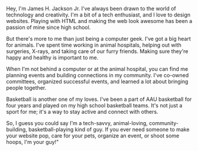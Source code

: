 Hey, I'm James H. Jackson Jr. I've always been drawn to the world of technology and creativity. I'm a bit of a tech enthusiast, and I love to design websites. Playing with HTML and making the web look awesome has been a passion of mine since high school.

But there's more to me than just being a computer geek. I've got a big heart for animals. I've spent time working in animal hospitals, helping out with surgeries, X-rays, and taking care of our furry friends. Making sure they're happy and healthy is important to me.

When I'm not behind a computer or at the animal hospital, you can find me planning events and building connections in my community. I've co-owned committees, organized successful events, and learned a lot about bringing people together.

Basketball is another one of my loves. I've been a part of AAU basketball for four years and played on my high school basketball teams. It's not just a sport for me; it's a way to stay active and connect with others.

So, I guess you could say I'm a tech-savvy, animal-loving, community-building, basketball-playing kind of guy. If you ever need someone to make your website pop, care for your pets, organize an event, or shoot some hoops, I'm your guy!"

